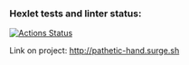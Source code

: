 ### Hexlet tests and linter status:
[![Actions Status](https://github.com/Valsym/layout-designer-project-lvl1/workflows/hexlet-check/badge.svg)](https://github.com/Valsym/layout-designer-project-lvl1/actions)

Link on project: http://pathetic-hand.surge.sh
